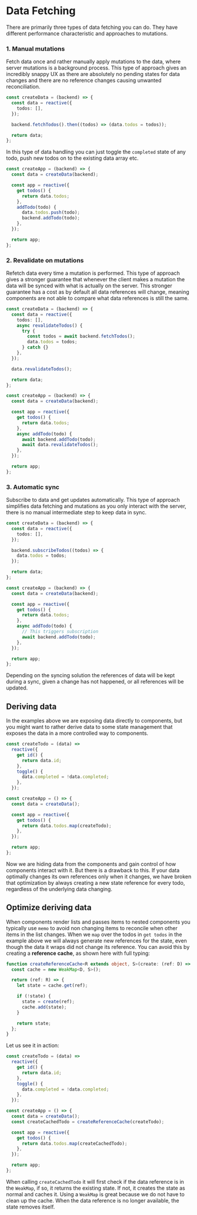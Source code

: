 # Data Fetching

There are primarily three types of data fetching you can do. They have different performance characteristic and approaches to mutations.

### 1. Manual mutations

Fetch data once and rather manually apply mutations to the data, where server mutations is a background process. This type of approach gives an incredibly snappy UX as there are absolutely no pending states for data changes and there are no reference changes causing unwanted reconciliation.

```ts
const createData = (backend) => {
  const data = reactive({
    todos: [],
  });

  backend.fetchTodos().then((todos) => (data.todos = todos));

  return data;
};
```

In this type of data handling you can just toggle the `completed` state of any todo, push new todos on to the existing data array etc.

```ts
const createApp = (backend) => {
  const data = createData(backend);

  const app = reactive({
    get todos() {
      return data.todos;
    },
    addTodo(todo) {
      data.todos.push(todo);
      backend.addTodo(todo);
    },
  });

  return app;
};
```

### 2. Revalidate on mutations

Refetch data every time a mutation is performed. This type of approach gives a stronger guarantee that whenever the client makes a mutation the data will be synced with what is actually on the server. This stronger guarantee has a cost as by default all data references will change, meaning components are not able to compare what data references is still the same.

```ts
const createData = (backend) => {
  const data = reactive({
    todos: [],
    async revalidateTodos() {
      try {
        const todos = await backend.fetchTodos();
        data.todos = todos;
      } catch {}
    },
  });

  data.revalidateTodos();

  return data;
};
```

```ts
const createApp = (backend) => {
  const data = createData(backend);

  const app = reactive({
    get todos() {
      return data.todos;
    },
    async addTodo(todo) {
      await backend.addTodo(todo);
      await data.revalidateTodos();
    },
  });

  return app;
};
```

### 3. Automatic sync

Subscribe to data and get updates automatically. This type of approach simplifies data fetching and mutations as you only interact with the server, there is no manual intermediate step to keep data in sync.

```ts
const createData = (backend) => {
  const data = reactive({
    todos: [],
  });

  backend.subscribeTodos((todos) => {
    data.todos = todos;
  });

  return data;
};
```

```ts
const createApp = (backend) => {
  const data = createData(backend);

  const app = reactive({
    get todos() {
      return data.todos;
    },
    async addTodo(todo) {
      // This triggers subscription
      await backend.addTodo(todo);
    },
  });

  return app;
};
```

Depending on the syncing solution the references of data will be kept during a sync, given a change has not happened, or all references will be updated.

## Deriving data

In the examples above we are exposing data directly to components, but you might want to rather derive data to some state management that exposes the data in a more controlled way to components.

```ts
const createTodo = (data) =>
  reactive({
    get id() {
      return data.id;
    },
    toggle() {
      data.completed = !data.completed;
    },
  });

const createApp = () => {
  const data = createData();

  const app = reactive({
    get todos() {
      return data.todos.map(createTodo);
    },
  });

  return app;
};
```

Now we are hiding data from the components and gain control of how components interact with it. But there is a drawback to this. If your data optimally changes its own references only when it changes, we have broken that optimization by always creating a new state reference for every todo, regardless of the underlying data changing.

## Optimize deriving data

When components render lists and passes items to nested components you typically use `memo` to avoid non changing items to reconcile when other items in the list changes. When we `map` over the todos in `get todos` in the example above we will always generate new references for the state, even though the data it wraps did not change its reference. You can avoid this by creating a **reference cache**, as shown here with full typing:

```ts
function createReferenceCache<R extends object, S>(create: (ref: D) => S) {
  const cache = new WeakMap<D, S>();

  return (ref: R) => {
    let state = cache.get(ref);

    if (!state) {
      state = create(ref);
      cache.add(state);
    }

    return state;
  };
}
```

Let us see it in action:

```ts
const createTodo = (data) =>
  reactive({
    get id() {
      return data.id;
    },
    toggle() {
      data.completed = !data.completed;
    },
  });

const createApp = () => {
  const data = createData();
  const createCachedTodo = createReferenceCache(createTodo);

  const app = reactive({
    get todos() {
      return data.todos.map(createCachedTodo);
    },
  });

  return app;
};
```

When calling `createCachedTodo` it will first check if the data reference is in the `WeakMap`, if so, it returns the existing state. If not, it creates the state as normal and caches it. Using a `WeakMap` is great because we do not have to clean up the cache. When the data reference is no longer available, the state removes itself.

